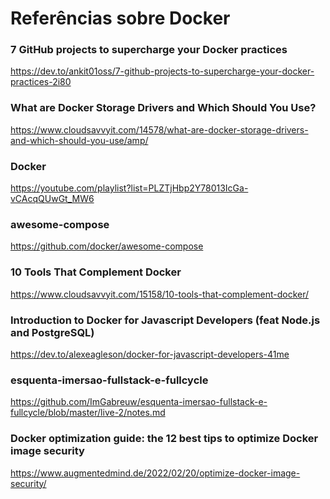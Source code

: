 # Referências sobre Docker

### 7 GitHub projects to supercharge your Docker practices

<!-- markdown-link-check-disable-next-line -->
https://dev.to/ankit01oss/7-github-projects-to-supercharge-your-docker-practices-2i80

### What are Docker Storage Drivers and Which Should You Use?

<!-- markdown-link-check-disable-next-line -->
https://www.cloudsavvyit.com/14578/what-are-docker-storage-drivers-and-which-should-you-use/amp/

### Docker

<!-- markdown-link-check-disable-next-line -->
https://youtube.com/playlist?list=PLZTjHbp2Y78013IcGa-vCAcqQUwGt_MW6

### awesome-compose

<!-- markdown-link-check-disable-next-line -->
https://github.com/docker/awesome-compose

### 10 Tools That Complement Docker

<!-- markdown-link-check-disable-next-line -->
https://www.cloudsavvyit.com/15158/10-tools-that-complement-docker/

### Introduction to Docker for Javascript Developers (feat Node.js and PostgreSQL)

<!-- markdown-link-check-disable-next-line -->
https://dev.to/alexeagleson/docker-for-javascript-developers-41me

### esquenta-imersao-fullstack-e-fullcycle

<!-- markdown-link-check-disable-next-line -->
https://github.com/ImGabreuw/esquenta-imersao-fullstack-e-fullcycle/blob/master/live-2/notes.md

### Docker optimization guide: the 12 best tips to optimize Docker image security

<!-- markdown-link-check-disable-next-line -->
https://www.augmentedmind.de/2022/02/20/optimize-docker-image-security/
